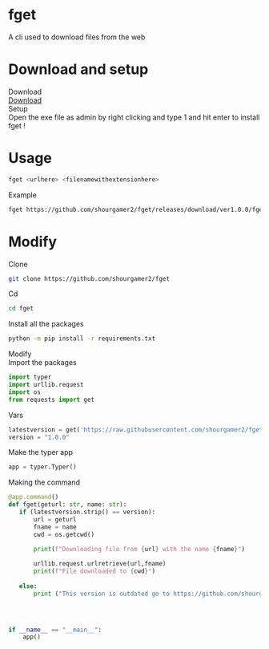 # fget
A cli used to download files from the web
# Download and setup
Download <br>
[Download](https://github.com/shourgamer2/fget/releases/download/ins/fgetinstaller.EXE) <br>
Setup <br>
Open the exe file as admin by right clicking and type 1 and hit enter to install fget ! 
# Usage
```sh
fget <urlhere> <filenamewithextensionhere>
```
Example 
```sh
fget https://github.com/shourgamer2/fget/releases/download/ver1.0.0/fget.exe fget.exe 
```
# Modify
Clone
```sh
git clone https://github.com/shourgamer2/fget
```
Cd
```sh
cd fget
```
Install all the packages
```sh
python -m pip install -r requirements.txt
```
Modify <br>
Import the packages 
```python
import typer
import urllib.request
import os
from requests import get
```
Vars
```python
latestversion = get('https://raw.githubusercontent.com/shourgamer2/fget/main/version.txt').text
version = "1.0.0"
```
Make the typer app
```python
app = typer.Typer()
```
Making the command
```python
@app.command()
def fget(geturl: str, name: str):
   if (latestversion.strip() == version):
       url = geturl
       fname = name
       cwd = os.getcwd()

       print(f"Downloading file from {url} with the name {fname}")
        
       urllib.request.urlretrieve(url,fname)
       print(f"File downloaded to {cwd}")
    
   else:
       print ("This version is outdated go to https://github.com/shourgamer2/fget and download the latest version ")
    



if __name__ == "__main__":
    app()
```
